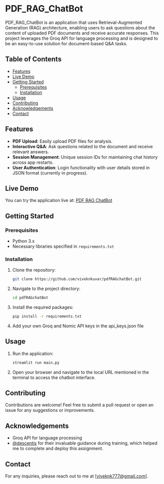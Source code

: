 # PDF_RAG_ChatBot

PDF_RAG_ChatBot is an application that uses Retrieval-Augmented Generation (RAG) architecture, enabling users to ask questions about the content of uploaded PDF documents and receive accurate responses. This project leverages the Groq API for language processing and is designed to be an easy-to-use solution for document-based Q&A tasks.

## Table of Contents

- [Features](#features)
- [Live Demo](#live-demo)
- [Getting Started](#getting-started)
  - [Prerequisites](#prerequisites)
  - [Installation](#installation)
- [Usage](#usage)
- [Contributing](#contributing)
- [Acknowledgements](#acknowledgements)
- [Contact](#contact)

## Features

- **PDF Upload**: Easily upload PDF files for analysis.
- **Interactive Q&A**: Ask questions related to the document and receive relevant answers.
- **Session Management**: Unique session IDs for maintaining chat history across app restarts.
- **User Authentication**: Login functionality with user details stored in JSON format (currently in progress).

## Live Demo

You can try the application live at: [PDF RAG ChatBot](https://pdf-rag-chatbot-vnk.streamlit.app/)

## Getting Started

### Prerequisites

- Python 3.x
- Necessary libraries specified in `requirements.txt`

### Installation

1. Clone the repository:
   ```bash
   git clone https://github.com/viveknkuvar/pdfRAGchatBot.git
   ```
2. Navigate to the project directory:
   ```bash
   cd pdfRAGchatBot
   ```
3. Install the required packages:
   ```bash
   pip install -r requirements.txt
   ```
4. Add your own Groq and Nomic API keys in the api_keys.json file

## Usage

1. Run the application:
   ```bash
   streamlit run main.py
   ```
2. Open your browser and navigate to the local URL mentioned in the terminal to access the chatbot interface.

## Contributing

Contributions are welcome! Feel free to submit a pull request or open an issue for any suggestions or improvements.

## Acknowledgements

- Groq API for language processing
- [@descentis](https://github.com/descentis) for their invaluable guidance during training, which helped me to complete and deploy this assignment.

## Contact

For any inquiries, please reach out to me at [viveknk777@gmail.com].
